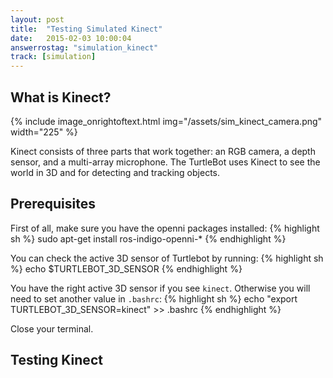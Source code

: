```yaml
---
layout: post
title:  "Testing Simulated Kinect"
date:   2015-02-03 10:00:04
answerrostag: "simulation_kinect"
track: [simulation]
---
```

## What is Kinect?
{% include image_onrightoftext.html img="/assets/sim_kinect_camera.png" width="225" %}

Kinect consists of three parts that work together: an RGB camera, a depth sensor, and a multi-array microphone. The TurtleBot uses Kinect to see the world in 3D and for detecting and tracking objects. 

## Prerequisites

First of all, make sure you have the openni packages installed:
{% highlight sh %}
sudo apt-get install ros-indigo-openni-*
{% endhighlight %}

You can check the active 3D sensor of Turtlebot by running:
{% highlight sh %}
echo $TURTLEBOT_3D_SENSOR
{% endhighlight %}

You have the right active 3D sensor if you see `kinect`. Otherwise you will need to set another value in `.bashrc`:
{% highlight sh %}
echo "export TURTLEBOT_3D_SENSOR=kinect" >> .bashrc
{% endhighlight %}

Close your terminal.

## Testing Kinect
